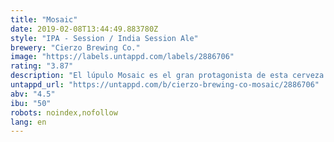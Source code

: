 ```yaml
---
title: "Mosaic"
date: 2019-02-08T13:44:49.883780Z
style: "IPA - Session / India Session Ale"
brewery: "Cierzo Brewing Co."
image: "https://labels.untappd.com/labels/2886706"
rating: "3.87"
description: "El lúpulo Mosaic es el gran protagonista de esta cerveza rubia, refrescante y de baja graduación. Su uso en dry hopping le aporta un aroma intenso a frutas tropicales, cítricos y pino, con un cuerpo ligero y amargo."
untappd_url: "https://untappd.com/b/cierzo-brewing-co-mosaic/2886706"
abv: "4.5"
ibu: "50"
robots: noindex,nofollow
lang: en
---
```

